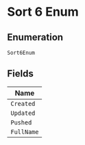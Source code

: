 
# Sort 6 Enum

## Enumeration

`Sort6Enum`

## Fields

| Name |
|  --- |
| `Created` |
| `Updated` |
| `Pushed` |
| `FullName` |

